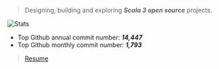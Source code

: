 >Designing, building and exploring ***Scala 3 open source*** projects.

![Stats](https://github-readme-stats.vercel.app/api?username=objektwerks&show_icons=true&hide_border=true)

* Top Github annual commit number: ***14,447***
* Top Github monthly commit number: ***1,793***

>[Resume](https://github.com/objektwerks/resume)
